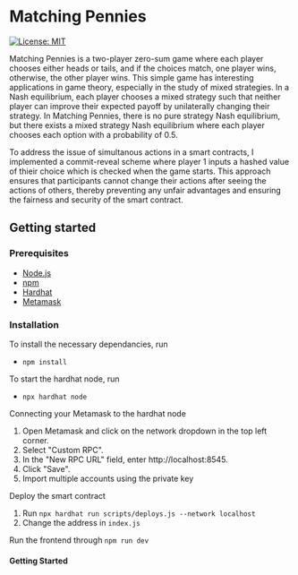 # Matching Pennies

[![License: MIT](https://img.shields.io/badge/License-MIT-yellow.svg)](https://opensource.org/licenses/MIT)

Matching Pennies is a two-player zero-sum game where each player chooses either heads or tails, and if the choices match, one player wins, otherwise, the other player wins. This simple game has interesting applications in game theory, especially in the study of mixed strategies. In a Nash equilibrium, each player chooses a mixed strategy such that neither player can improve their expected payoff by unilaterally changing their strategy. In Matching Pennies, there is no pure strategy Nash equilibrium, but there exists a mixed strategy Nash equilibrium where each player chooses each option with a probability of 0.5. 

To address the issue of simultanous actions in a smart contracts, I implemented a commit-reveal scheme where player 1 inputs a hashed value of thieir choice which is checked when the game starts. This approach ensures that participants cannot change their actions after seeing the actions of others, thereby preventing any unfair advantages and ensuring the fairness and security of the smart contract.

## Getting started

### Prerequisites
 - [Node.js](https://nodejs.org/en/)
 - [npm](https://www.npmjs.com/)
 - [Hardhat](https://hardhat.org/)
 - [Metamask](https://metamask.io/)

### Installation
To install the necessary dependancies, run 
 - `npm install`

To start the hardhat node, run
 - `npx hardhat node`

Connecting your Metamask to the hardhat node
1. Open Metamask and click on the network dropdown in the top left corner.
2. Select "Custom RPC".
3. In the "New RPC URL" field, enter http://localhost:8545.
4. Click "Save".
5. Import multiple accounts using the private key

Deploy the smart contract
1. Run `npx hardhat run scripts/deploys.js --network localhost`
2. Change the address in `index.js`

Run the frontend through `npm run dev`
#### Getting Started  

